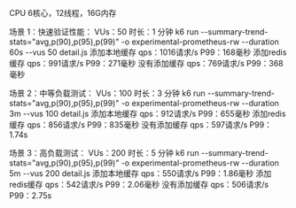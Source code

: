 CPU 6核心，12线程，16G内存

场景 1：快速验证性能：
VUs：50
时长：1 分钟
k6 run --summary-trend-stats="avg,p(90),p(95),p(99)" -o experimental-prometheus-rw --duration 60s --vus 50 detail.js
添加本地缓存
    qps：1016请求/s
    P99：168毫秒
添加redis缓存
    qps：991请求/s
    P99：271毫秒
没有添加缓存
    qps：769请求/s
    P99：368毫秒


场景 2：中等负载测试：
VUs：100
时长：3 分钟
k6 run --summary-trend-stats="avg,p(90),p(95),p(99)" -o experimental-prometheus-rw --duration 3m --vus 100 detail.js
添加本地缓存
    qps：912请求/s
    P99：655毫秒
添加redis缓存
    qps：856请求/s
    P99：835毫秒
没有添加缓存
    qps：597请求/s
    P99：1.74s


场景 3：高负载测试：
VUs：200
时长：5 分钟
k6 run --summary-trend-stats="avg,p(90),p(95),p(99)" -o experimental-prometheus-rw --duration 5m --vus 200 detail.js
添加本地缓存
    qps：550请求/s
    P99：1.86毫秒
添加redis缓存
    qps：542请求/s
    P99：2.06毫秒
没有添加缓存
    qps：506请求/s
    P99：2.75s